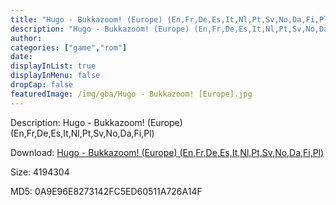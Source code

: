 ```yaml
---
title: "Hugo - Bukkazoom! (Europe) (En,Fr,De,Es,It,Nl,Pt,Sv,No,Da,Fi,Pl)"
description: "Hugo - Bukkazoom! (Europe) (En,Fr,De,Es,It,Nl,Pt,Sv,No,Da,Fi,Pl)"
author: 
categories: ["game","rom"]
date: 
displayInList: true
displayInMenu: false
dropCap: false
featuredImage: /img/gba/Hugo - Bukkazoom! [Europe].jpg
---
```


Description: Hugo - Bukkazoom! (Europe) (En,Fr,De,Es,It,Nl,Pt,Sv,No,Da,Fi,Pl)

Download: <a style="text-decoration:underline;" href="https://mega.nz/#!feAG0CAQ!PJlXo6aJUn_ZPp_4crK9G55yJynbwS3sa6R1sTA0qi0" target = "_blank" rel = "nofollow" > Hugo - Bukkazoom! (Europe) (En,Fr,De,Es,It,Nl,Pt,Sv,No,Da,Fi,Pl)</a>

Size: 4194304

MD5: 0A9E96E8273142FC5ED60511A726A14F


